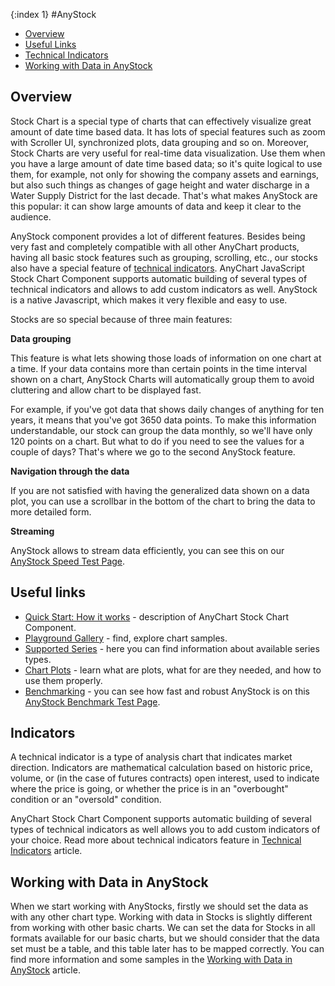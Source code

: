 {:index 1}
#AnyStock

* [Overview](#overview)
* [Useful Links](#useful_links)
* [Technical Indicators](#technical_indicators) 
* [Working with Data in AnyStock](#working_with_data_in_anystock)


## Overview

Stock Chart is a special type of charts that can effectively visualize great amount of date time based data. It has lots of special features such as zoom with Scroller UI, synchronized plots, data grouping and so on. Moreover, Stock Charts are very useful for real-time data visualization. Use them when you have a large amount of date time based data; so it's quite logical to use them, for example, not only for showing the company assets and earnings, but also such things as changes of gage height and water discharge in a Water Supply District for the last decade. That's what makes AnyStock are this popular: it can show large amounts of data and keep it clear to the audience.

AnyStock component provides a lot of different features. Besides being very fast and completely compatible with all other AnyChart products, having all basic stock features such as grouping, scrolling, etc., our stocks also have a special feature of [technical indicators](#technical_indicators). AnyChart JavaScript Stock Chart Component supports automatic building of several types of technical indicators and allows to add custom indicators as well. AnyStock is a native Javascript, which makes it very flexible and easy to use.

Stocks are so special because of three main features:

<b>Data grouping</b>

This feature is what lets showing those loads of information on one chart at a time. If your data contains more than certain points in the time interval shown on a chart, AnyStock Charts will automatically group them to avoid cluttering and allow chart to be displayed fast. 

For example, if you've got data that shows daily changes of anything for ten years, it means that you've got 3650 data points. To make this information understandable, our stock can group the data monthly, so we'll have only 120 points on a chart. But what to do if you need to see the values for a couple of days? That's where we go to the second AnyStock feature.

<b>Navigation through the data</b>

If you are not satisfied with having the generalized data shown on a data plot, you can use a scrollbar in the bottom of the chart to bring the data to more detailed form.

<b>Streaming</b> 

AnyStock allows to stream data efficiently, you can see this on our <a href="http://www.anychart.com/products/anystock/benchmark/" target="_blank">AnyStock Speed Test Page</a>.

## Useful links

* [Quick Start: How it works](Quick_Start) - description of AnyChart Stock Chart Component.
* [Playground Gallery](http://www.anychart.com/products/anystock/gallery/) - find, explore chart samples.
* [Supported Series](Series/Supported_Series) - here you can find information about available series types.
* [Chart Plots](Chart_Plots) - learn what are plots, what for are they needed, and how to use them properly.
* [Benchmarking](http://www.anychart.com/products/anystock/benchmark/) - you can see how fast and robust AnyStock is on this [AnyStock Benchmark Test Page](http://www.anychart.com/products/anystock/benchmark/).

## Indicators

A technical indicator is a type of analysis chart that indicates market direction. Indicators are mathematical calculation based on historic price, volume, or (in the case of futures contracts) open interest, used to indicate where the price is going, or whether the price is in an "overbought" condition or an "oversold" condition.

AnyChart Stock Chart Component supports automatic building of several types of technical indicators as well allows you to add custom indicators of your choice. Read more about technical indicators feature in [Technical Indicators](Technical_Indicators/Overview) article.

## Working with Data in AnyStock

When we start working with AnyStocks, firstly we should set the data as with any other chart type. Working with data in Stocks is slightly different from working with other basic charts. We can set the data for Stocks in all formats available for our basic charts, but we should consider that the data set must be a table, and this table later has to be mapped correctly. You can find more information and some samples in the [Working with Data in AnyStock](Data) article.